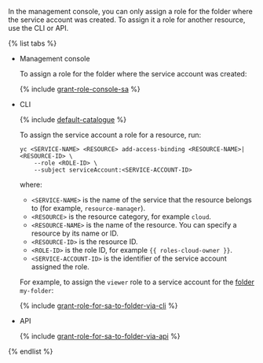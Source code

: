 In the management console, you can only assign a role for the folder where the service account was created. To assign it a role for another resource, use the CLI or API.

{% list tabs %}

- Management console

  To assign a role for the folder where the service account was created:

  {% include [grant-role-console-sa](../grant-role-console-sa.md) %}

- CLI

  {% include [default-catalogue](../default-catalogue.md) %}

  To assign the service account a role for a resource, run:

  ```
  yc <SERVICE-NAME> <RESOURCE> add-access-binding <RESOURCE-NAME>|<RESOURCE-ID> \
      --role <ROLE-ID> \
      --subject serviceAccount:<SERVICE-ACCOUNT-ID>
  ```

  where:
  * `<SERVICE-NAME>` is the name of the service that the resource belongs to (for example, `resource-manager`).
  * `<RESOURCE>` is the resource category, for example `cloud`.
  * `<RESOURCE-NAME>` is the name of the resource. You can specify a resource by its name or ID.
  * `<RESOURCE-ID>` is the resource ID.
  * `<ROLE-ID>` is the role ID, for example `{{ roles-cloud-owner }}`.
  * `<SERVICE-ACCOUNT-ID>` is the identifier of the service account assigned the role.

  For example, to assign the `viewer` role to a service account for the [folder](../../resource-manager/concepts/resources-hierarchy.md#folder) `my-folder`:

  {% include [grant-role-for-sa-to-folder-via-cli](grant-role-for-sa-to-folder-via-cli.md) %}

- API

  {% include [grant-role-for-sa-to-folder-via-api](grant-role-for-sa-to-folder-via-api.md) %}

{% endlist %}


